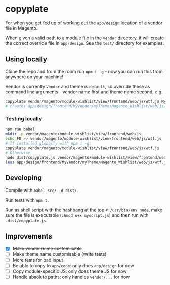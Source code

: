 # copyplate

For when you get fed up of working out the `app/design` location of a vendor file in Magento.

When given a valid path to a module file in the `vendor` directory, it will create the correct override file in `app/design`. See the `test/` directory for examples.

## Using locally

Clone the repo and from the room run `npm i -g` - now you can run this from anywhere on your machine!

Vendor is currently `Vendor` and theme is `default`, so override these as command line arguments - vendor name first and theme name second, e.g.

```bash
copyplate vendor/magento/module-wishlist/view/frontend/web/js/wtf.js MyVendor myTheme
# creates app/design/frontend/MyVendor/myTheme/Magento_Wishlist/web/js/wtf.js
```

### Testing locally

```bash
npm run babel
mkdir -p vendor/magento/module-wishlist/view/frontend/web/js
echo FU >> vendor/magento/module-wishlist/view/frontend/web/js/wtf.js
# If installed globally with npm i -g:
copyplate vendor/magento/module-wishlist/view/frontend/web/js/wtf.js
# Otherwise
node dist/copyplate.js vendor/magento/module-wishlist/view/frontend/web/js/wtf.js MyVendor myTheme
less app/design/frontend/MyVendor/myTheme/Magento_Wishlist/web/js/wtf.js
```

## Developing

Compile with `babel src/ -d dist/`.

Run tests with `npm t`.

Run as shell script with the hashbang at the top `#!/usr/bin/env node`, make sure the file is executable (`chmod u+x myscript.js`) and then run with `.dist/copyplate.js`.

## Improvements

- [x] ~~Make vendor name customisable~~
- [ ] Make theme name customisable (write tests)
- [ ] More tests for bad input
- [ ] Be able to copy to `app/code`: only does `app/design` for now
- [ ] Copy module-specific JS: only does theme JS for now
- [ ] Handle absolute paths: only handles `vendor/...` for now
